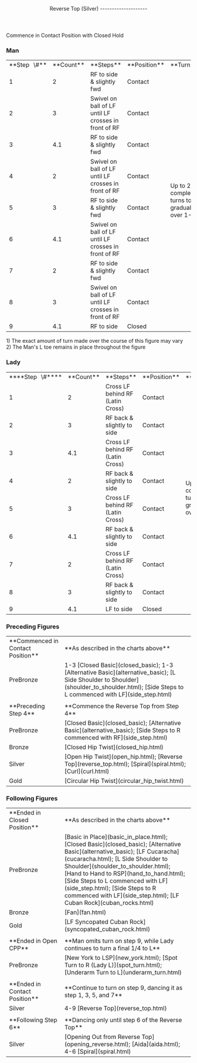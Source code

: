 <header>Reverse Top (Silver)
--------------------

 </header>Commence in Contact Position with Closed Hold

### Man

 <table class="style1"> <tbody><tr> <td style="width:10%">**Step<span style="color:white">\_</span>\#**</td> <td style="width:10%">**Count**</td> <td style="width:30%">**Steps**</td> <td style="width:20%">**Position**</td> <td style="width:30%">**Turn**</td> </tr> <tr> <td>1</td> <td>2</td> <td>RF to side &amp; slightly fwd</td> <td>Contact</td> <td rowspan="9">Up to 2 complete turns to L gradually over 1-9</td> </tr> <tr> <td>2</td> <td>3</td> <td>Swivel on ball of LF until LF crosses in front of RF</td> <td>Contact</td> </tr> <tr> <td>3</td> <td>4.1</td> <td>RF to side &amp; slightly fwd</td> <td>Contact</td> </tr> <tr> <td>4</td> <td>2</td> <td>Swivel on ball of LF until LF crosses in front of RF</td> <td>Contact</td> </tr> <tr> <td>5</td> <td>3</td> <td>RF to side &amp; slightly fwd</td> <td>Contact</td> </tr> <tr> <td>6</td> <td>4.1</td> <td>Swivel on ball of LF until LF crosses in front of RF</td> <td>Contact</td> </tr> <tr> <td>7</td> <td>2</td> <td>RF to side &amp; slightly fwd</td> <td>Contact</td> </tr> <tr> <td>8</td> <td>3</td> <td>Swivel on ball of LF until LF crosses in front of RF</td> <td>Contact</td> </tr> <tr> <td>9</td> <td>4.1</td> <td>RF to side</td> <td>Closed</td> </tr> </tbody></table>

1\) The exact amount of turn made over the course of this figure may vary  
 2) The Man's L toe remains in place throughout the figure

### Lady

 <table class="style1"> <tbody><tr> <td style="width:10%">****Step<span style="color:white">\_</span>\#****</td> <td style="width:10%">**Count**</td> <td style="width:30%">**Steps**</td> <td style="width:20%">**Position**</td> <td style="width:30%">**Turn**</td> </tr> <tr> <td>1</td> <td>2</td> <td>Cross LF behind RF (Latin Cross)</td> <td>Contact</td> <td rowspan="9">Up to 2 complete turns to L gradually over 1-9</td> </tr> <tr> <td>2</td> <td>3</td> <td>RF back &amp; slightly to side</td> <td>Contact</td> </tr> <tr> <td>3</td> <td>4.1</td> <td>Cross LF behind RF (Latin Cross)</td> <td>Contact</td> </tr> <tr> <td>4</td> <td>2</td> <td>RF back &amp; slightly to side</td> <td>Contact</td> </tr> <tr> <td>5</td> <td>3</td> <td>Cross LF behind RF (Latin Cross)</td> <td>Contact</td> </tr> <tr> <td>6</td> <td>4.1</td> <td>RF back &amp; slightly to side</td> <td>Contact</td> </tr> <tr> <td>7</td> <td>2</td> <td>Cross LF behind RF (Latin Cross)</td> <td>Contact</td> </tr> <tr> <td>8</td> <td>3</td> <td>RF back &amp; slightly to side</td> <td>Contact</td> </tr> <tr> <td>9</td> <td>4.1</td> <td>LF to side</td> <td>Closed</td> </tr> </tbody></table>

### Preceding Figures

 <table> <tbody><tr> <td style="width:30%">**Commenced in Contact Position**</td> <td>**As described in the charts above**</td> </tr> <tr> <td>PreBronze</td> <td> 1-3 [Closed Basic](closed_basic); 1-3 [Alternative Basic](alternative_basic); [L Side Shoulder to Shoulder](shoulder_to_shoulder.html); [Side Steps to L commenced with LF](side_step.html) </td> </tr> <tr> <td> </td> <td> </td> </tr> <tr> <td>**Preceding Step 4**</td> <td>**Commence the Reverse Top from Step 4**</td> </tr> <tr> <td>PreBronze</td> <td> [Closed Basic](closed_basic); [Alternative Basic](alternative_basic); [Side Steps to R commenced with RF](side_step.html) </td> </tr> <tr> <td>Bronze</td> <td> [Closed Hip Twist](closed_hip.html) </td> </tr> <tr> <td>Silver</td> <td> [Open Hip Twist](open_hip.html); [Reverse Top](reverse_top.html); [Spiral](spiral.html); [Curl](curl.html) </td> </tr> <tr> <td>Gold</td> <td> [Circular Hip Twist](circular_hip_twist.html) </td> </tr> </tbody></table>

### Following Figures

 <table> <tbody><tr> <td style="width:30%">**Ended in Closed Position**</td> <td>**As described in the charts above**</td> </tr> <tr> <td>PreBronze</td> <td> [Basic in Place](basic_in_place.html); [Closed Basic](closed_basic); [Alternative Basic](alternative_basic); [LF Cucaracha](cucaracha.html); [L Side Shoulder to Shoulder](shoulder_to_shoulder.html); [Hand to Hand to RSP](hand_to_hand.html); [Side Steps to L commenced with LF](side_step.html); [Side Steps to R commenced with LF](side_step.html); [LF Cuban Rock](cuban_rocks.html) </td> </tr> <tr> <td>Bronze</td> <td> [Fan](fan.html) </td> </tr> <tr> <td>Gold</td> <td> [LF Syncopated Cuban Rock](syncopated_cuban_rock.html) </td> </tr> <tr> <td> </td> <td> </td> </tr> <tr> <td>**Ended in Open CPP**</td> <td>**Man omits turn on step 9, while Lady continues to turn a final 1/4 to L**</td> </tr> <tr> <td>PreBronze</td> <td> [New York to LSP](new_york.html); [Spot Turn to R (Lady L)](spot_turn.html); [Underarm Turn to L](underarm_turn.html) </td> </tr> <tr> <td> </td> <td> </td> </tr> <tr> <td>**Ended in Contact Position**</td> <td>**Continue to turn on step 9, dancing it as step 1, 3, 5, and 7**</td> </tr> <tr> <td>Silver</td> <td> 4-9 [Reverse Top](reverse_top.html) </td> </tr> <tr> <td> </td> <td> </td> </tr> <tr> <td>**Following Step 6**</td> <td>**Dancing only until step 6 of the Reverse Top**</td> </tr> <tr> <td>Silver</td> <td> [Opening Out from Reverse Top](opening_reverse.html); [Aida](aida.html); 4-6 [Spiral](spiral.html) </td> </tr> </tbody></table>